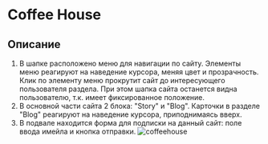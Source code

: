 # Coffee House

## Описание

1. В шапке расположено меню для навигации по сайту. 
   Элементы меню реагируют на наведение курсора, меняя цвет и прозрачность.
   Клик по элементу меню прокрутит сайт до интересующего пользователя раздела. При этом шапка сайта останется видна пользователю, т.к. имеет фиксированное положение.  
2. В основной части сайта 2 блока: "Story" и "Blog". Карточки в разделе "Blog" реагируют на наведение курсора, приподнимаясь вверх.
3. В подвале находится форма для подписки на данный сайт: поле ввода имейла и кнопка отправки. 
![coffeehouse](https://user-images.githubusercontent.com/121432966/213863241-3efe3f7b-5744-43de-b071-175474796f35.png)

